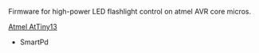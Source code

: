 Firmware for high-power LED flashlight control on atmel AVR core micros.

[Atmel AtTiny13](Tiny13.md)
  * SmartPd